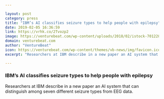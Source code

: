 ```yaml
---

layout: post
category: press
title: "IBM’s AI classifies seizure types to help people with epilepsy"
date: 2019-02-05 16:36:59
link: https://vrhk.co/2Tvozp2
image: https://venturebeat.com/wp-content/uploads/2018/02/istock-701228292-e1519760431255.jpg?w=1200&strip=all
domain: venturebeat.com
author: "VentureBeat"
icon: https://venturebeat.com/wp-content/themes/vb-news/img/favicon.ico
excerpt: "Researchers at IBM describe in a new paper an AI system that can distinguish among seven different seizure types from EEG data."

---
```


### IBM’s AI classifies seizure types to help people with epilepsy

Researchers at IBM describe in a new paper an AI system that can distinguish among seven different seizure types from EEG data.